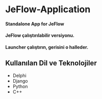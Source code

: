 # JeFlow-Application
#### Standalone App for JeFlow
#### JeFlow çalıştırılabilir versiyonu.
#### Launcher çalıştırın, gerisini o halleder.

## Kullanılan Dil ve Teknolojiler
- Delphi
- Django
- Python
- C++